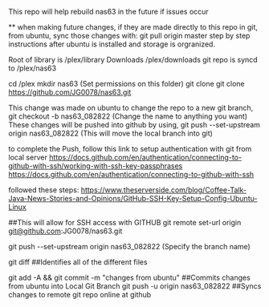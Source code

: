 This repo will help rebuild nas63 in the future if issues occur

** when making future changes, if they are made directly to this repo in git, from ubuntu, sync those changes with: git pull origin master
step by step instructions after ubuntu is installed and storage is orgranized.

Root of library is /plex/library
Downloads /plex/downloads
git repo is syncd to /plex/nas63



cd /plex
mkdir nas63 (Set permissions on this folder)
git clone git clone https://github.com/JG0078/nas63.git


This change was made on ubuntu
to change the repo to a new git branch,  git checkout -b nas63_082822   (Change the name to anything you want)
These changes will be pushed into github by using, git push --set-upstream origin nas63_082822  (This will move the local branch into git)

to complete the Push, follow this link to setup authentication with git from local server
https://docs.github.com/en/authentication/connecting-to-github-with-ssh/working-with-ssh-key-passphrases
https://docs.github.com/en/authentication/connecting-to-github-with-ssh

followed these steps: https://www.theserverside.com/blog/Coffee-Talk-Java-News-Stories-and-Opinions/GitHub-SSH-Key-Setup-Config-Ubuntu-Linux

##This will allow for SSH access with GITHUB
git remote set-url origin git@github.com:JG0078/nas63.git

git push --set-upstream origin nas63_082822  (Specify the branch name)

git diff ##Identifies all of the different files

git add -A && git commit -m "changes from ubuntu"   ##Commits changes from ubuntu into Local Git Branch
git push -u origin nas63_082822   ##Syncs changes to remote git repo online at github



